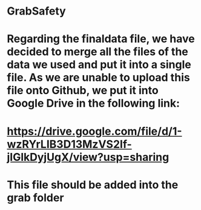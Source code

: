 # GrabSafety

# Regarding the finaldata file, we have decided to merge all the files of the data we used and put it into a single file. As we are unable to upload this file onto Github, we put it into Google Drive in the following link:
# https://drive.google.com/file/d/1-wzRYrLIB3D13MzVS2If-jIGlkDyjUgX/view?usp=sharing
# This file should be added into the grab folder
